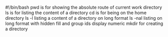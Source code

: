 #!/bin/bash
pwd is for showing the absolute route of current work directory
ls is for listing the content of a directory
cd is for being on the home directory
ls -l listing a content of a directory on long format
ls -nal listing on long format with hidden fill and group ids display numeric
mkdir for creating a directory

